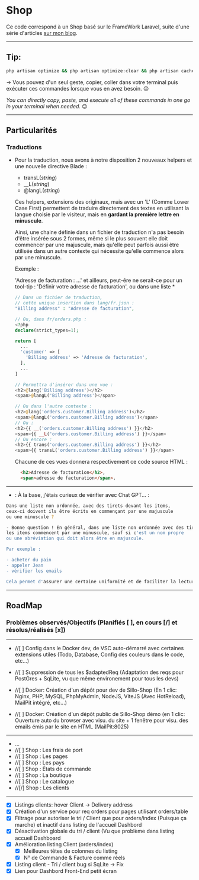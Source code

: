 # Shop

Ce code correspond à un Shop basé sur le FrameWork Laravel, suite d'une série d'articles [sur mon blog](https://laravel.sillo.org).

---

## Tip:

```bash
php artisan optimize && php artisan optimize:clear && php artisan cache:clear && php artisan view:clear && php artisan config:clear
```

→ Vous pouvez d'un seul geste, copier, coller dans votre terminal puis exécuter ces commandes lorsque vous en avez besoin. 😉

*You can directly copy, paste, and execute all of these commands in one go in your terminal when needed.* 😉

---

## Particularités

### Traductions

* Pour la traduction, nous avons à notre disposition 2 nouveaux helpers et une nouvelle directive Blade :
  * transL(*string*)
  * __L(*string*)
  * @langL(*string*)
  
  Ces helpers, extensions des originaux, mais avec un 'L' (Comme Lower Case First) permettent de traduire directement des textes en utilisant la langue choisie par le visiteur, mais en **gardant la première lettre en minuscule**.

  Ainsi, une chaine définie dans un fichier de traduction n'a pas besoin d'être insérée sous 2 formes, même si le plus souvent elle doit commencer par une majuscule, mais qu'elle peut parfois aussi être utilisée dans un autre contexte qui nécessite qu'elle commence alors par une minuscule.

  Exemple :
  
  'Adresse de facturation : ...'
  et ailleurs, peut-êre ne serait-ce pour un tool-tip :
  'Définir votre adresse de facturation', ou dans une liste *

  ```php
  // Dans un fichier de traduction,
  // cette unique insertion dans lang/fr.json :
  "Billing address" : "Adresse de facturation",
  
  // Ou, dans fr/orders.php :
  <?php
  declare(strict_types=1);

  return [
    ...
    'customer' => [
      'Billing address' => 'Adresse de facturation',
    ],
    ...
  ]

  // Permettra d'insérer dans une vue :
  <h2>@lang('Billing address')</h2>
  <span>@langL('Billing address')</span>
  
  // Ou dans l'autre contexte :
  <h2>@lang('orders.customer.Billing address')</h2>
  <span>@langL('orders.customer.Billing address')</span>
  // Ou :
  <h2>{{ __('orders.customer.Billing address') }}</h2>
  <span>{{ __L('orders.customer.Billing address') }}</span>
  // Ou encore :
  <h2>{{ trans('orders.customer.Billing address') }}</h2>
  <span>{{ transL('orders.customer.Billing address') }}</span>
  ```

  Chacune de ces vues donnera respectivement ce code source HTML :

  ```html
    <h2>Adresse de facturation</h2>,
    <span>adresse de facturation</span>.
  ```

---

* : À la base, j'étais curieux de vérifier avec Chat GPT... :

```bash
Dans une liste non ordonnée, avec des tirets devant les items,
ceux-ci doivent ils être écrits en commençant par une majuscule
ou une minuscule ?

- Bonne question ! En général, dans une liste non ordonnée avec des tirets,
les items commencent par une minuscule, sauf si c'est un nom propre
ou une abréviation qui doit alors être en majuscule.

Par exemple :

- acheter du pain
- appeler Jean
- vérifier les emails

Cela permet d'assurer une certaine uniformité et de faciliter la lecture.
```
---

## RoadMap

### Problèmes observés/Objectifs (Planifiés [ ], en cours [/] et résolus/réalisés [x])

---

* //[ ] Config dans le Docker dev, de VSC auto-démarré avec certaines extensions utiles (Todo, Database, Config des couleurs dans le code, etc...)

* //[ ] Suppression de tous les $adaptedReq (Adaptation des reqs pour PostGres + SqLite, vu que même environement pour tous les devs)
  
* //[ ] Docker: Création d'un dépôt pour dev de Sillo-Shop (En 1 clic: Nginx, PHP, MySQL, PhpMyAdmin, NodeJS, ViteJS (Avec HotReload), MailPit intégré, etc...)
  
* //[ ] Docker: Création d'un dépôt public de Sillo-Shop démo (en 1 clic: Ouverture auto du browser avec visu. du site + 1 fenêtre pour visu. des emails émis par le site en HTML (MailPit:8025)

---

* ...
* //[ ] Shop : Les frais de port
* //[ ] Shop : Les pages
* //[ ] Shop : Les pays
* //[ ] Shop : États de commande
* //[ ] Shop : La boutique
* //[ ] Shop : Le catalogue
* //[/] Shop : Les clients

---

* [x] Listings clients: hover Client → Delivery address
* [x] Création d'un service pour req orders pour pages utilisant orders/table
* [x] Filtrage pour autoriser le tri / Client que pour orders/index (Puisque ça marche) et inactif dans listing de l'accueil Dashbord
* [x] Désactivation globale du tri / client (Vu que problème dans listing accueil Dashboard
* [x] Amélioration listing Client (orders/index)
  * [x] Meilleures têtes de colonnes du listing
  * [x] N° de Commande & Facture comme réels
* [x] Listing client - Tri / client bug si SqLite → Fix
* [x] Lien pour Dashbord Front-End petit écran
